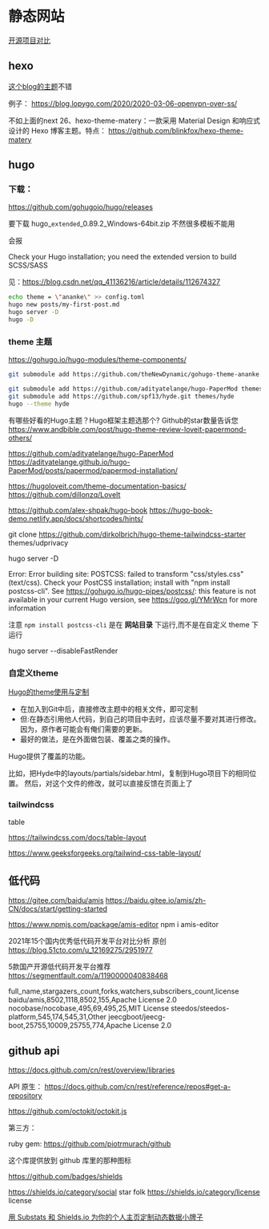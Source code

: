# 静态网站

[开源项目对比](https://jamstack.org/generators/)



## hexo

[这个blog的主题](https://github.com/iissnan/hexo-theme-next)不错

例子： https://blog.lopygo.com/2020/2020-03-06-openvpn-over-ss/

不如上面的next
26、hexo-theme-matery：一款采用 Material Design 和响应式设计的 Hexo 博客主题。特点：
https://github.com/blinkfox/hexo-theme-matery

## hugo

### 下载：

https://github.com/gohugoio/hugo/releases

要下载 hugo_`extended`_0.89.2_Windows-64bit.zip 不然很多模板不能用

会报

Check your Hugo installation; you need the extended version to build SCSS/SASS

见：https://blog.csdn.net/qq_41136216/article/details/112674327

```bash
echo theme = \"ananke\" >> config.toml
hugo new posts/my-first-post.md
hugo server -D
hugo -D
```

### theme 主题

https://gohugo.io/hugo-modules/theme-components/


```bash
git submodule add https://github.com/theNewDynamic/gohugo-theme-ananke.git themes/ananke

git submodule add https://github.com/adityatelange/hugo-PaperMod themes/PaperMod
git submodule add https://github.com/spf13/hyde.git themes/hyde
hugo --theme hyde
```
有哪些好看的Hugo主题？Hugo框架主题选那个? Github的star数量告诉您
https://www.andbible.com/post/hugo-theme-review-loveit-papermond-others/

https://github.com/adityatelange/hugo-PaperMod
https://adityatelange.github.io/hugo-PaperMod/posts/papermod/papermod-installation/

https://hugoloveit.com/theme-documentation-basics/
https://github.com/dillonzq/LoveIt

https://github.com/alex-shpak/hugo-book
https://hugo-book-demo.netlify.app/docs/shortcodes/hints/


git clone https://github.com/dirkolbrich/hugo-theme-tailwindcss-starter themes/udprivacy

hugo server -D

Error: Error building site: POSTCSS: failed to transform "css/styles.css" (text/css). Check your PostCSS installation; install with "npm install postcss-cli". See https://gohugo.io/hugo-pipes/postcss/: this feature is not available in your current Hugo version, see https://goo.gl/YMrWcn for more information

注意 `npm install postcss-cli` 是在 **网站目录** 下运行,而不是在自定义 theme 下运行

hugo server --disableFastRender

### 自定义theme

[Hugo的theme使用与定制](https://note.qidong.name/2017/06/22/hugo-theme/)

+ 在加入到Git中后，直接修改主题中的相关文件，即可定制
+ 但:在静态引用他人代码，到自己的项目中去时，应该尽量不要对其进行修改。 因为，原作者可能会有俺们需要的更新。 
+ 最好的做法，是在外面做包装、覆盖之类的操作。

Hugo提供了覆盖的功能。

比如，把Hyde中的layouts/partials/sidebar.html，复制到Hugo项目下的相同位置。 然后，对这个文件的修改，就可以直接反馈在页面上了

### tailwindcss

table

https://tailwindcss.com/docs/table-layout

https://www.geeksforgeeks.org/tailwind-css-table-layout/

## 低代码

https://gitee.com/baidu/amis
https://baidu.gitee.io/amis/zh-CN/docs/start/getting-started

https://www.npmjs.com/package/amis-editor
npm i amis-editor

2021年15个国内优秀低代码开发平台对比分析 原创
https://blog.51cto.com/u_12169275/2951977

5款国产开源低代码开发平台推荐
https://segmentfault.com/a/1190000040838468

full_name,stargazers_count,forks,watchers,subscribers_count,license
baidu/amis,8502,1118,8502,155,Apache License 2.0
nocobase/nocobase,495,69,495,25,MIT License
steedos/steedos-platform,545,174,545,31,Other
jeecgboot/jeecg-boot,25755,10009,25755,774,Apache License 2.0

## github api 

https://docs.github.com/cn/rest/overview/libraries

API 原生： https://docs.github.com/cn/rest/reference/repos#get-a-repository

https://github.com/octokit/octokit.js

第三方：

ruby gem: https://github.com/piotrmurach/github

这个库提供放到 github 库里的那种图标

https://github.com/badges/shields

https://shields.io/category/social  star folk 
https://shields.io/category/license license

[用 Substats 和 Shields.io 为你的个人主页定制动态数据小牌子](https://sspai.com/post/59593)


